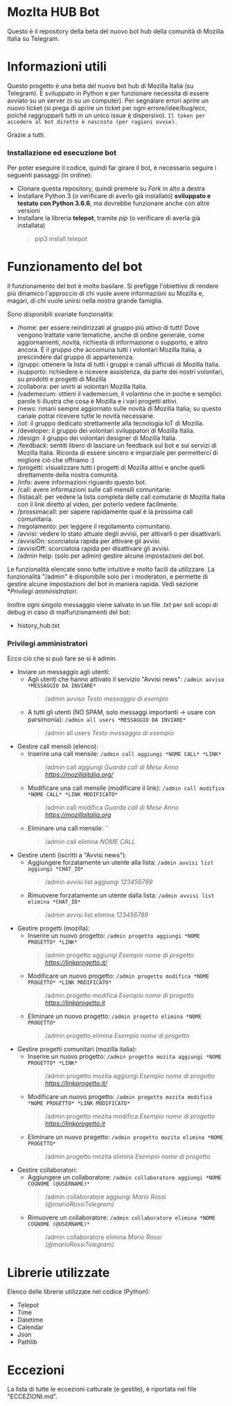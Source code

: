 # MozIta HUB Bot
Questo è il repository della beta del nuovo bot hub della comunità di Mozilla Italia su Telegram.


# Informazioni utili
Questo progetto è una beta del nuovo bot hub di Mozilla Italia (su Telegram).
È sviluppato in Python e per funzionare necessita di essere avviato su un server (o su un computer).
Per segnalare errori aprire un nuovo ticket (si prega di aprire un ticket per ogni errore/idee/bug/ecc, poiché raggrupparli tutti in un unico issue è dispersivo).
`Il token per accedere al bot diretto è nascosto (per ragioni ovvie).`

Grazie a tutti.

### Installazione ed esecuzione bot
Per poter eseguire il codice, quindi far girare il bot, è necessario seguire i seguenti passaggi (in ordine):
 - Clonare questa repository, quindi premere su *Fork* in alto a destra
 - Installare Python 3 (o verificare di averlo già installato) **sviluppato e testato con Python 3.6.6**, ma dovrebbe funzionare anche con altre versioni
 - Installare la libreria **telepot**, tramite *pip* (o verificare di averla già installata)
   > pip3 install telepot


# Funzionamento del bot
Il funzionamento del bot è molto basilare. Si prefigge l'obiettivo di rendere più dinamico l'approccio di chi vuole avere informazioni su Mozilla e, magari, di chi vuole unirsi nella nostra grande famiglia.

Sono disponibili svariate funzionalità:
 - /home: per essere reindirizzati al gruppo più attivo di tutti! Dove vengono trattate varie tematiche, anche di ordine generale, come aggiornamenti, novità, richiesta di informazione o supporto, e altro ancora. È il gruppo che accomuna tutti i volontari Mozilla Italia, a prescindere dal gruppo di appartenenza.
 - /gruppi: ottenere la lista di tutti i gruppi e canali ufficiali di Mozilla Italia.
 - /supporto: richiedere e ricevere assistenza, da parte dei nostri volontari, su prodotti e progetti di Mozilla
 - /collabora: per unirti ai volontari Mozilla Italia.
 - /vademecum: ottieni il vademecum, il volantino che in poche e semplici parole ti illustra che cosa è Mozilla e i vari progetti attivi.
 - /news: rimani sempre aggiornato sulle novità di Mozilla Italia; su questo canale potrai ricevere tutte le novità necessarie.
 - /iot: il gruppo dedicato strettamente alla tecnologia IoT di Mozilla.
 - /developer: il gruppo dei volontari sviluppatori di Mozilla Italia.
 - /design: il gruppo dei volontari designer di Mozilla Italia.
 - /feedback: sentiti libero di lasciare un feedback sul bot e sui servizi di Mozilla Italia. Ricorda di essere sincero e imparziale per permetterci di migliore ciò che offriamo :)
 - /progetti: visualizzare tutti i progetti di Mozilla attivi e anche quelli direttamente della nostra comunità.
 - /info: avere informazioni riguardo questo bot.
 - /call: avere informazioni sulle call mensili comunitarie.
 - /listacall: per vedere la lista completa delle call comutarie di Mozilla Italia con il link diretto al video, per poterlo vedere facilmente.
 - /prossimacall: per sapere rapidamente qual è la prossima call comunitaria.
 - /regolamento: per leggere il regolamento comunitario.
 - /avvisi: vedere lo stato attuale degli avvisi, per attivarli o per disattivarli.
 - /avvisiOn: scorciatoia rapida per attivare gli avvisi.
 - /avvisiOff: scorciatoia rapida per disattivare gli avvisi.
 - /admin help: (solo per admin) gestire alcune impostazioni del bot.

Le funzionalità elencate sono tutte intuitive e molto facili da utilizzare. La funzionalità "/admin" è disponibile solo per i moderatori, e permette di gestire alcune impostazioni del bot in maniera rapida. Vedi sezione **Privilegi amministratori*.

 

Inoltre ogni singolo messaggio viene salvato in un file *.txt* per soli scopi di debug in caso di malfunzionamenti del bot:
 - history_hub.txt

### Privilegi amministratori
Ecco ciò che si può fare se si è admin.
 - Inviare un messaggio agli utenti:
	- Agli utenti che hanno attivato il servizio "Avvisi news": `/admin avviso *MESSAGGIO DA INVIARE*`
	  > /admin avviso *Testo messaggio di esempio*
	- A tutti gli utenti (NO SPAM, solo messaggi importanti -> usare con parsimonia): `/admin all users *MESSAGGIO DA INVIARE*`
	  > /admin all users *Testo messaggio di esempio*
 - Gestire call mensili (elenco):
    - Inserire una call mensile: `/admin call aggiungi *NOME CALL* *LINK*`
      > /admin call aggiungi *Guarda call di Mese Anno* *https://mozillaitalia.org/*
    - Modificare una call mensile (modificare il link): `/admin call modifica *NOME CALL* *LINK MODIFICATO*`
      > /admin call modifica *Guarda call di Mese Anno* *https://mozillaitalia.org*
    - Eliminare una call mensile: ``
      > /admin call elimina *NOME CALL*
 - Gestire utenti (iscritti a "Avvisi news"):
    - Aggiungere forzatamente un utente alla lista: `/admin avvisi list aggiungi *CHAT_ID*`
      > /admin avvisi list aggiungi *123456789*
    - Rimuovere forzatamente un utente dalla lista: `/admin avvisi list elimina *CHAT_ID*`
      > /admin avvisi list elimina *123456789*
 - Gestire progetti (mozilla):
    - Inserire un nuovo progetto: `/admin progetto aggiungi *NOME PROGETTO* *LINK*`
      > /admin progetto aggiungi *Esempio nome di progetto* *https://linkprogetto.it/*
    - Modificare un nuovo progetto: `/admin progetto modifica *NOME PROGETTO* *LINK MODIFICATO*`
      > /admin progetto modifica *Esempio nome di progetto* *https://linkprogetto.it*
    - Eliminare un nuovo progetto: `/admin progetto elimina *NOME PROGETTO*`
      > /admin progetto elimina *Esempio nome di progetto*
 - Gestire progetti comunitari (mozilla italia):
    - Inserire un nuovo progetto: `/admin progetto mozita aggiungi *NOME PROGETTO* *LINK*`
      > /admin progetto mozita aggiungi *Esempio nome di progetto* *https://linkprogetto.it/*
    - Modificare un nuovo progetto: `/admin progetto mozita modifica *NOME PROGETTO* *LINK MODIFICATO*`
      > /admin progetto mozita modifica *Esempio nome di progetto* *https://linkprogetto.it*
    - Eliminare un nuovo progetto: `/admin progetto mozita elimina *NOME PROGETTO*`
      > /admin progetto mozita elimina *Esempio nome di progetto*
 - Gestire collaboratori:
	- Aggiungere un collaboratore: `/admin collaboratore aggiungi *NOME COGNOME (@USERNAME)*`
	  > /admin collaboratore aggiungi *Mario Rossi (@marioRossiTelegram)* 
	- Rimuovere un collaboratore: `/admin collaboratore elimina *NOME COGNOME (@USERNAME)*`
	  > /admin collaboratore elimina *Mario Rossi (@marioRossiTelegram)*

# Librerie utilizzate
Elenco delle librerie utilizzate nel codice (Python):
 - Telepot
 - Time
 - Datetime
 - Calendar
 - Json
 - Pathlib
 
# Eccezioni
La lista di tutte le eccezioni catturate (e gestite), è riportata nel file "ECCEZIONI.md".